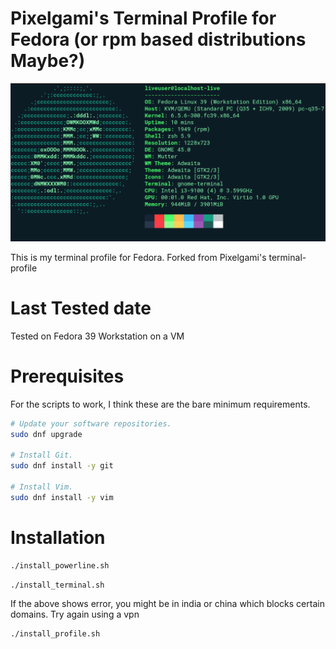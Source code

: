 # Pixelgami's Terminal Profile for Fedora (or rpm based distributions Maybe?)

![terminal](./terminal_screenshot.png)

This is my terminal profile for Fedora. Forked from Pixelgami's terminal-profile

# Last Tested date
Tested on Fedora 39 Workstation on a VM

# Prerequisites

For the scripts to work, I think these are the bare minimum requirements.

```bash
# Update your software repositories.
sudo dnf upgrade

# Install Git.
sudo dnf install -y git

# Install Vim.
sudo dnf install -y vim
```

# Installation

```bash
./install_powerline.sh
```

```bash
./install_terminal.sh
```
If the above shows error, you might be in india or china which blocks certain domains. Try again using a vpn

```bash
./install_profile.sh
```
